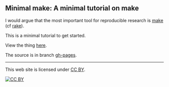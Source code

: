 ## Minimal make: A minimal tutorial on make

I would argue that the most important tool for reproducible research
is [make](http://www.gnu.org/software/make) (cf
[rake](http://rake.rubyforge.org)).

This is a minimal tutorial to get started.

View the thing [here](http://kbroman.github.io/minimal_make).

The source is in branch [gh-pages](https://github.com/kbroman/minimal_make/tree/gh-pages).

<hr/>

This web site is licensed under
[CC BY](http://creativecommons.org/licenses/by/3.0/).

[![CC BY](http://i.creativecommons.org/l/by/3.0/88x31.png)](http://creativecommons.org/licenses/by/3.0/)
